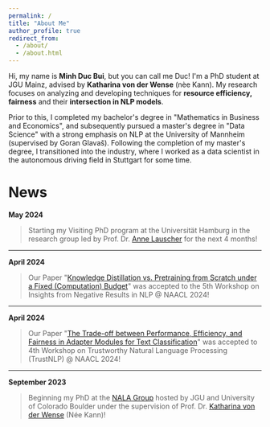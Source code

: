 ```yaml
---
permalink: /
title: "About Me"
author_profile: true
redirect_from: 
  - /about/
  - /about.html
---
```


Hi, my name is **Minh Duc Bui**, but you can call me Duc! I'm a PhD student at JGU Mainz, advised by **Katharina von der Wense** (nèe Kann). My research focuses on analyzing and developing techniques for **resource efficiency, fairness** and their **intersection in NLP models**. 

Prior to this, I completed my bachelor's degree in "Mathematics in Business and Economics", and subsequently pursued a master's degree in "Data Science" with a strong emphasis on NLP at the University of Mannheim (supervised by Goran Glavaš). Following the completion of my master's degree, I transitioned into the industry, where I worked as a data scientist in the autonomous driving field in Stuttgart for some time.

News
======

**May 2024**
> Starting my Visiting PhD program at the Universität Hamburg in the research group led by Prof. Dr. [Anne Lauscher](https://anne-lauscher.de) for the next 4 months!

---

**April 2024**
> Our Paper "[Knowledge Distillation vs. Pretraining from Scratch under a Fixed (Computation) Budget](https://arxiv.org/abs/2404.19319)" was accepted to the 5th Workshop on Insights from Negative Results in NLP @ NAACL 2024!

---

**April 2024**
> Our Paper "[The Trade-off between Performance, Efficiency, and Fairness in Adapter Modules for Text Classification](https://arxiv.org/abs/2405.02010)" was accepted to  4th Workshop on Trustworthy Natural Language Processing (TrustNLP) @ NAACL 2024!

---

**September 2023**
> Beginning my PhD at the [NALA Group](https://nala-cub.github.io) hosted by JGU and University of Colorado Boulder under the supervision of Prof. Dr. [Katharina von der Wense](https://scholar.google.de/citations?user=3XF5bqEAAAAJ&hl=en) (Née Kann)!

